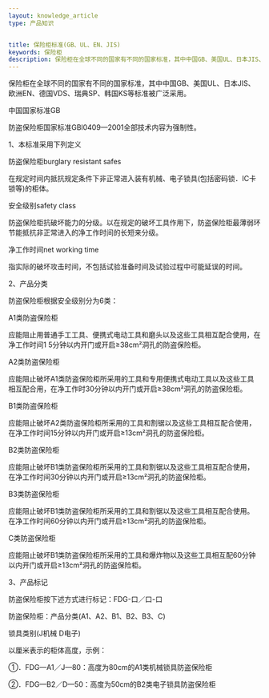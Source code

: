```yaml
---
layout: knowledge_article
type: 产品知识


title: 保险柜标准(GB、UL、EN、JIS)
keywords: 保险柜
description: 保险柜在全球不同的国家有不同的国家标准，其中中国GB、美国UL、日本JIS、欧洲EN、德国VDS、瑞典SP、韩国KS等标准被广泛采用。
---
```

保险柜在全球不同的国家有不同的国家标准，其中中国GB、美国UL、日本JIS、欧洲EN、德国VDS、瑞典SP、韩国KS等标准被广泛采用。

中国国家标准GB

防盗保险柜国家标准GBl0409—2001全部技术内容为强制性。

1、本标准采用下列定义

防盗保险柜burglary resistant safes

在规定时间内抵抗规定条件下非正常进入装有机械、电子锁具(包括密码锁．IC卡锁等)的柜体。

安全级别safety class

防盗保险柜抗破坏能力的分级。以在规定的破坏工具作用下，防盗保险柜最薄弱环节能抵抗非正常进入的净工作时间的长短来分级。

净工作时间net working time

指实际的破坏攻击时间，不包括试验准备时间及试验过程中可能延误的时间。

2、产品分类

防盗保险柜根据安全级别分为6类：

A1类防盗保险柜

应能阻止用普通手工工具、便携式电动工具和磨头以及这些工具相互配合使用，在净工作时间1 5分钟以内开门或开启≥38cm²洞孔的防盗保险柜。

A2类防盗保险柜

应能阻止破坏A1类防盗保险柜所采用的工具和专用便携式电动工具以及这些工具相互配合用，在净工作时30分钟以内开门或开启≥38cm²洞孔的防盗保险柜。

B1类防盗保险柜

应能阻止破坏A2类防盗保险柜所采用的工具和割锯以及这些工具相互配合使用，在净工作时间15分钟以内开门或开启≥13cm²洞孔的防盗保险柜。

B2类防盗保险柜

应能阻止破坏B1类防盗保险柜所采用的工具和割锯以及这些工具相互配合使用，在净工作时间30分钟以内开门或开启≥13cm²洞孔的防盗保险柜。

B3类防盗保险柜

应能阻止破坏B1类防盗保险柜所采用的工具和割锯以及这些工具相互配合使用。在净工作时间60分钟以内开门或开启≥13cm²洞孔的防盗保险柜。

C类防盗保险柜

应能阻止破坏B1类防盗保险柜所采用的工具和爆炸物以及这些工具相互配60分钟以内开门或开启≥13cm²洞孔的防盗保险柜。

3、产品标记

防盗保险柜按下述方式进行标记：FDG-口／口-口

防盗保险柜：产品分类(A1、A2、B1、B2、B3、C)

锁具类别(J机械  D电子)

以厘米表示的柜体高度，示例：

①．FDG—A1／J—80：高度为80cm的A1类机械锁具防盗保险柜

②．FDG—B2／D—50：高度为50cm的B2类电子锁具防盗保险柜
